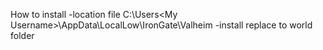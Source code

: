 How to install
-location file C:\Users\<My Username>\AppData\LocalLow\IronGate\Valheim
-install replace to world folder
